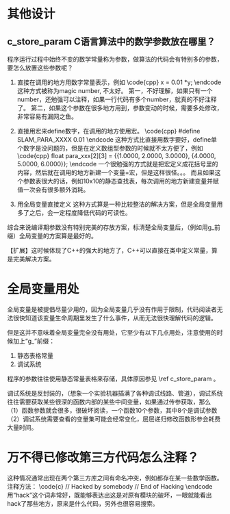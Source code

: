 # 其他设计

## c_store_param C语言算法中的数学参数放在哪里？
程序运行过程中始终不变的数学常量称为参数，做算法的代码会有特别多的参数，要怎么放置这些参数呢？

1. 直接在调用的地方用数字常量表示，例如
\code{cpp}
x = 0.01 *y;
\endcode
这种方式被称为magic number, 不太好。
第一，不好理解，如果只有一个number，还勉强可以注释，如果一行代码有多个number，就真的不好注释了。
第二，如果这个参数在很多地方用到，参数变动的时候，需要多处修改，非常容易有漏网之鱼。

2. 直接用宏来define数字，在调用的地方使用宏。
\code{cpp}
#define SLAM_PARA_XXXX 0.01
\endcode
这种方式比直接用数字要好，define单个数字是没问题的，但是在定义数组型参数的时候就不太方便了，例如
\code{cpp}
float para_xxx[2][3] = {{1.0000, 2.0000, 3.0000},
                        {4.0000, 5.0000, 6.0000}};
\endcode
一个很勉强的方式就是把宏定义成花括号里的内容，然后就在调用的地方新建一个变量=宏，但是这样很怪。。。
而且如果这个参数表很大的话，例如10x10的静态查找表，每次调用的地方新建变量并赋值一次会有很多额外消耗。

3. 用全局变量直接定义
这种方式算是一种比较整洁的解决方案，但是全局变量用多了之后，会一定程度降低代码的可读性。

综合来说编译期参数没有特别完美的存放方案，标清楚全局变量后，（例如用g_前缀）全局变量的方案算是最好的。

【扩展】这时候体现了C++的强大的地方了，C++可以直接在类中定义常量，算是完美解决方案。


# 全局变量用处

全局变量是被提倡尽量少用的，因为全局变量几乎没有作用于限制，代码阅读者无法很快知道该变量生命周期里发生了什么事件，从而无法很快理解代码的逻辑。

但是这并不意味着全局变量完全没有用处，它至少有以下几点用处，注意使用的时候加上“g_”前缀：

1. 静态表格常量
2. 调试系统

程序的参数往往使用静态常量表格来存储，具体原因参见 \ref c_store_param 。

调试系统是反封装的，（想象一个实验机器插满了各种调试线路、管道），调试系统往往需要获取某些很深的函数内部的某些中间变量，如果通过传参获取，那么
（1）函数参数就会很多，很破坏阅读，一个函数10个参数，其中8个是调试参数
（2）调试系统需要查看的变量集可能会经常变化，层层递归修改函数形参会耗费大量时间。


# 万不得已修改第三方代码怎么注释？
这种情况通常出现在两个第三方库之间有命名冲突，例如都存在某一些数学函数。
注释方法：
\code{c}
// Hacked by somebody
// End of Hacking
\endcode
用“hack”这个词非常好，既能够表达出这是对原有模块的破坏，一眼就能看出hack了那些地方，原来是什么代码，另外也很容易搜索。
